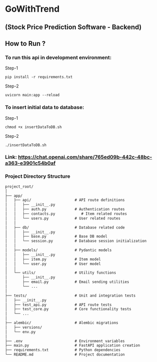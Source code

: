 # GoWithTrend

## (Stock Price Prediction Software - Backend)

## How to Run ?

### To run this api in development environment:
Step-1
```
pip install -r requirements.txt
```
Step-2
```
uvicorn main:app --reload
```

### To insert initial data to database:
Step-1
```
chmod +x insertDataToDB.sh
```
Step-2
```
./insertDataToDB.sh
```


### Link: https://chat.openai.com/share/765ed09b-442c-48bc-a363-e3901c54b0af

### Project Directory Structure

```markdown
project_root/
│
├── app/
│   ├── api/                    # API route definitions
│   │   ├── __init__.py
│   │   ├── auth.py             # Authentication routes
│   │   ├── contacts.py            # Item related routes
│   │   └── users.py            # User related routes
│   │
│   ├── db/                     # Database related code
│   │   ├── __init__.py
│   │   ├── base.py             # Base DB model
│   │   └── session.py          # Database session initialization
│   │
│   ├── models/                 # Pydantic models
│   │   ├── __init__.py
│   │   ├── item.py             # Item model
│   │   └── user.py             # User model
│   │
│   └── utils/                  # Utility functions
│       ├── __init__.py
│       ├── email.py            # Email sending utilities
│       └── ...
│
├── tests/                      # Unit and integration tests
│   ├── __init__.py
│   ├── test_api.py             # API route tests
│   ├── test_core.py            # Core functionality tests
│   └── ...
│
├── alembic/                    # Alembic migrations
│   ├── versions/
│   └── env.py
│
├── .env                        # Environment variables
├── main.py                     # FastAPI application creation
├── requirements.txt            # Python dependencies
└── README.md                   # Project documentation
```